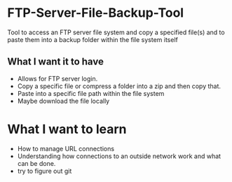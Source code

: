 # FTP-Server-File-Backup-Tool
Tool to access an FTP server file system and copy a specified file(s) and to paste them into a backup folder within the file system itself

## What I want it to have 
* Allows for FTP server login.
* Copy a specific file or compress a folder into a zip and then copy that.
* Paste into a specific file path within the file system
* Maybe download the file locally

# What I want to learn
* How to manage URL connections
* Understanding how connections to an outside network work and what can be done.
* try to figure out git
